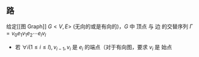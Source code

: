 
## 路

给定[[图 Graph]] $G<V, E>$ (无向的或是有向的)，$G$ 中 顶点 与 边 的交替序列 $\Gamma = v_0 e_1 v_1 e_2 \cdots e_l v_l$
- 若 $\forall i(1 \leq i \leq l), v_{i-1}, v_{i}$ 是 $e_i$ 的端点（对于有向图，要求 $v_i$ 是 始点
